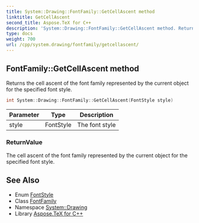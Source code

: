 ```yaml
---
title: System::Drawing::FontFamily::GetCellAscent method
linktitle: GetCellAscent
second_title: Aspose.TeX for C++
description: 'System::Drawing::FontFamily::GetCellAscent method. Returns the cell ascent of the font family represented by the current object for the specified font style in C++.'
type: docs
weight: 700
url: /cpp/system.drawing/fontfamily/getcellascent/
---
```

## FontFamily::GetCellAscent method


Returns the cell ascent of the font family represented by the current object for the specified font style.

```cpp
int System::Drawing::FontFamily::GetCellAscent(FontStyle style)
```


| Parameter | Type | Description |
| --- | --- | --- |
| style | FontStyle | The font style |

### ReturnValue

The cell ascent of the font family represented by the current object for the specified font style.

## See Also

* Enum [FontStyle](../../fontstyle/)
* Class [FontFamily](../)
* Namespace [System::Drawing](../../)
* Library [Aspose.TeX for C++](../../../)
